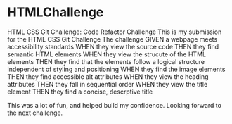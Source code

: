 # HTMLChallenge
HTML CSS Git Challenge: Code Refactor Challenge
This is my submission for the HTML CSS Git Challenge 
The challenge
GIVEN a webpage meets accessibility standards 
WHEN they view the source code 
THEN they find semantic HTML elements 
WHEN they view the strucute of the HTML elements
THEN they find that the elements follow a logical structure independent of styling and positioning 
WHEN they find the image elements 
THEN they find accessible alt attributes
WHEN they view the heading attributes 
THEN they fall in sequential order 
WHEN they view the title element
THEN they find a concise, descrptive title

This was a lot of fun, and helped build my confidence. Looking forward to the next challenge. 
